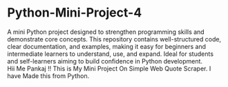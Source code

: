 # Python-Mini-Project-4
A mini Python project designed to strengthen programming skills and demonstrate core concepts. This repository contains well-structured code, clear documentation, and examples, making it easy for beginners and intermediate learners to understand, use, and expand. Ideal for students and self-learners aiming to build confidence in Python development.<br>
Hii Me Pankaj !! This is My Mini Project On Simple Web Quote Scraper. I have Made this from Python.
